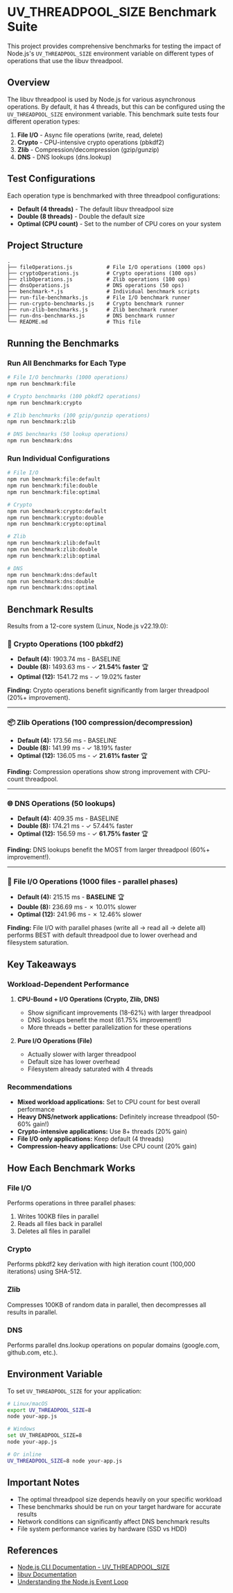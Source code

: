 # UV_THREADPOOL_SIZE Benchmark Suite

This project provides comprehensive benchmarks for testing the impact of Node.js's `UV_THREADPOOL_SIZE` environment variable on different types of operations that use the libuv threadpool.

## Overview

The libuv threadpool is used by Node.js for various asynchronous operations. By default, it has 4 threads, but this can be configured using the `UV_THREADPOOL_SIZE` environment variable. This benchmark suite tests four different operation types:

1. **File I/O** - Async file operations (write, read, delete)
2. **Crypto** - CPU-intensive crypto operations (pbkdf2)
3. **Zlib** - Compression/decompression (gzip/gunzip)
4. **DNS** - DNS lookups (dns.lookup)

## Test Configurations

Each operation type is benchmarked with three threadpool configurations:
- **Default (4 threads)** - The default libuv threadpool size
- **Double (8 threads)** - Double the default size
- **Optimal (CPU count)** - Set to the number of CPU cores on your system

## Project Structure

```
.
├── fileOperations.js           # File I/O operations (1000 ops)
├── cryptoOperations.js         # Crypto operations (100 ops)
├── zlibOperations.js           # Zlib operations (100 ops)
├── dnsOperations.js            # DNS operations (50 ops)
├── benchmark-*.js              # Individual benchmark scripts
├── run-file-benchmarks.js      # File I/O benchmark runner
├── run-crypto-benchmarks.js    # Crypto benchmark runner
├── run-zlib-benchmarks.js      # Zlib benchmark runner
├── run-dns-benchmarks.js       # DNS benchmark runner
└── README.md                   # This file
```

## Running the Benchmarks

### Run All Benchmarks for Each Type

```bash
# File I/O benchmarks (1000 operations)
npm run benchmark:file

# Crypto benchmarks (100 pbkdf2 operations)
npm run benchmark:crypto

# Zlib benchmarks (100 gzip/gunzip operations)
npm run benchmark:zlib

# DNS benchmarks (50 lookup operations)
npm run benchmark:dns
```

### Run Individual Configurations

```bash
# File I/O
npm run benchmark:file:default
npm run benchmark:file:double
npm run benchmark:file:optimal

# Crypto
npm run benchmark:crypto:default
npm run benchmark:crypto:double
npm run benchmark:crypto:optimal

# Zlib
npm run benchmark:zlib:default
npm run benchmark:zlib:double
npm run benchmark:zlib:optimal

# DNS
npm run benchmark:dns:default
npm run benchmark:dns:double
npm run benchmark:dns:optimal
```

## Benchmark Results

Results from a 12-core system (Linux, Node.js v22.19.0):

### 🔐 Crypto Operations (100 pbkdf2)
- **Default (4):** 1903.74 ms - BASELINE
- **Double (8):** 1493.63 ms - ✓ **21.54% faster** 🏆
- **Optimal (12):** 1541.72 ms - ✓ 19.02% faster

**Finding:** Crypto operations benefit significantly from larger threadpool (20%+ improvement).

---

### 📦 Zlib Operations (100 compression/decompression)
- **Default (4):** 173.56 ms - BASELINE
- **Double (8):** 141.99 ms - ✓ 18.19% faster
- **Optimal (12):** 136.05 ms - ✓ **21.61% faster** 🏆

**Finding:** Compression operations show strong improvement with CPU-count threadpool.

---

### 🌐 DNS Operations (50 lookups)
- **Default (4):** 409.35 ms - BASELINE
- **Double (8):** 174.21 ms - ✓ 57.44% faster
- **Optimal (12):** 156.59 ms - ✓ **61.75% faster** 🏆

**Finding:** DNS lookups benefit the MOST from larger threadpool (60%+ improvement!).

---

### 📁 File I/O Operations (1000 files - parallel phases)
- **Default (4):** 215.15 ms - **BASELINE** 🏆
- **Double (8):** 236.69 ms - ✗ 10.01% slower
- **Optimal (12):** 241.96 ms - ✗ 12.46% slower

**Finding:** File I/O with parallel phases (write all → read all → delete all) performs BEST with default threadpool due to lower overhead and filesystem saturation.

## Key Takeaways

### Workload-Dependent Performance

1. **CPU-Bound + I/O Operations (Crypto, Zlib, DNS)**
   - Show significant improvements (18-62%) with larger threadpool
   - DNS lookups benefit the most (61.75% improvement!)
   - More threads = better parallelization for these operations

2. **Pure I/O Operations (File)**
   - Actually slower with larger threadpool
   - Default size has lower overhead
   - Filesystem already saturated with 4 threads

### Recommendations

- **Mixed workload applications:** Set to CPU count for best overall performance
- **Heavy DNS/network applications:** Definitely increase threadpool (50-60% gain!)
- **Crypto-intensive applications:** Use 8+ threads (20% gain)
- **File I/O only applications:** Keep default (4 threads)
- **Compression-heavy applications:** Use CPU count (20% gain)

## How Each Benchmark Works

### File I/O
Performs operations in three parallel phases:
1. Writes 100KB files in parallel
2. Reads all files back in parallel
3. Deletes all files in parallel

### Crypto
Performs pbkdf2 key derivation with high iteration count (100,000 iterations) using SHA-512.

### Zlib
Compresses 100KB of random data in parallel, then decompresses all results in parallel.

### DNS
Performs parallel dns.lookup operations on popular domains (google.com, github.com, etc.).

## Environment Variable

To set `UV_THREADPOOL_SIZE` for your application:

```bash
# Linux/macOS
export UV_THREADPOOL_SIZE=8
node your-app.js

# Windows
set UV_THREADPOOL_SIZE=8
node your-app.js

# Or inline
UV_THREADPOOL_SIZE=8 node your-app.js
```

## Important Notes

- The optimal threadpool size depends heavily on your specific workload
- These benchmarks should be run on your target hardware for accurate results
- Network conditions can significantly affect DNS benchmark results
- File system performance varies by hardware (SSD vs HDD)

## References

- [Node.js CLI Documentation - UV_THREADPOOL_SIZE](https://nodejs.org/api/cli.html#uv_threadpool_sizesize)
- [libuv Documentation](https://docs.libuv.org/en/v1.x/threadpool.html)
- [Understanding the Node.js Event Loop](https://nodejs.org/en/docs/guides/event-loop-timers-and-nexttick/)
